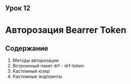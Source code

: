 ## Урок 12

# Авторозация Bearrer Token

## Содержание

1. Методы авторизации
2. Встроенный пакет drf - drf-token
3. Кастомный юзер
4. Кастомные эндпоинты
